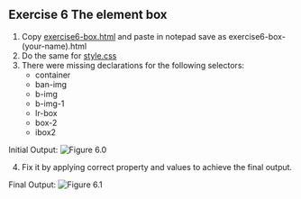 ## Exercise 6 The element box
1. Copy [exercise6-box.html](https://github.com/milkylee/webdesign/blob/master/1stsem_23-24/activities/exercise6-box.html) and paste in notepad save as exercise6-box-(your-name).html
2. Do the same for [style.css](https://github.com/milkylee/webdesign/blob/master/1stsem_23-24/activities/style.css)
3. There were missing declarations for the following selectors:
    - container
    - ban-img
    - b-img
    - b-img-1
    - lr-box
    - box-2
    - ibox2

Initial Output:
![Figure 6.0](/1stsem_23-24/activities/exercise6-initial.png)

4. Fix it by applying correct property and values to achieve the final output.

Final Output:
![Figure 6.1](/1stsem_23-24/activities/exercise6-final.png)

